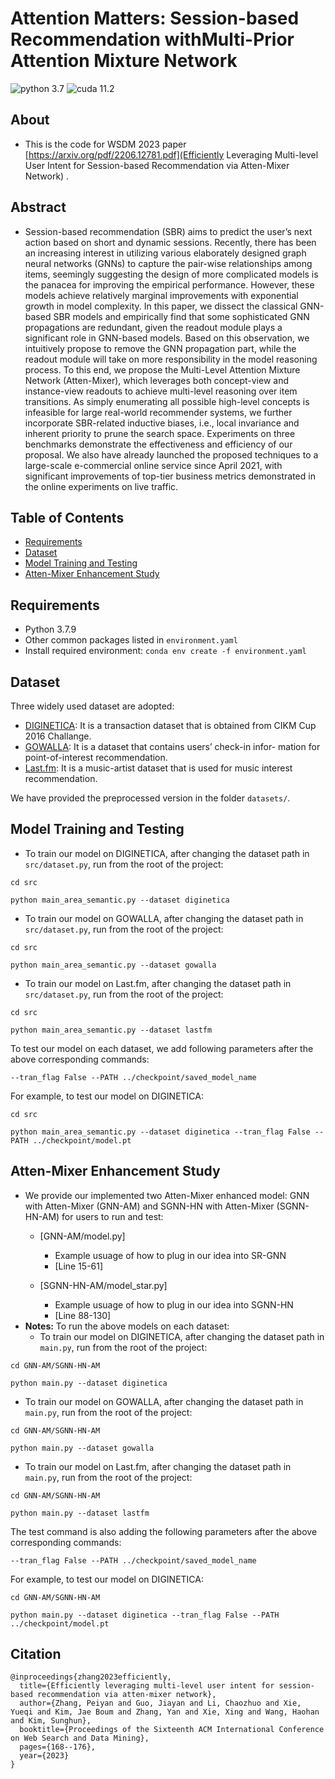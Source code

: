 # Attention Matters: Session-based Recommendation withMulti-Prior Attention Mixture Network

![python 3.7](https://img.shields.io/badge/python-3.7-blue.svg)
![cuda 11.2](https://img.shields.io/badge/cuda-11.2-green.svg)

## About
- This is the code for WSDM 2023 paper [https://arxiv.org/pdf/2206.12781.pdf](Efficiently Leveraging Multi-level User Intent for Session-based Recommendation via Atten-Mixer Network)
.

## Abstract
- Session-based recommendation (SBR) aims to predict the user’s next action based on short and dynamic sessions. Recently, there has been an increasing interest in utilizing various elaborately designed graph neural networks (GNNs) to capture the pair-wise relationships among items, seemingly suggesting the design of more complicated models is the panacea for improving the empirical performance. However, these models achieve relatively marginal improvements with exponential growth in model complexity. In this paper, we dissect the classical GNN-based SBR models and empirically find that some sophisticated GNN propagations are redundant, given the readout module plays a significant role in GNN-based models. Based on this observation, we intuitively propose to remove the GNN propagation part, while the readout module will take on more responsibility in the model reasoning process. To this end, we propose the Multi-Level Attention Mixture Network (Atten-Mixer), which leverages both concept-view and instance-view readouts to achieve multi-level reasoning over item transitions. As simply enumerating all possible high-level concepts is infeasible for large real-world recommender systems, we further incorporate SBR-related inductive biases, i.e., local invariance and inherent priority to prune the search space. Experiments on three benchmarks demonstrate the effectiveness and efficiency of our proposal. We also have already launched the proposed techniques to a large-scale e-commercial online service since April 2021, with significant improvements of top-tier business metrics demonstrated in the online experiments on live traffic.

## Table of Contents  
- [Requirements](#requirements)
- [Dataset](#dataset)
- [Model Training and Testing](#model-training-and-testing)
- [Atten-Mixer Enhancement Study](#atten-mixer-enhancement-study)

## Requirements
- Python 3.7.9
- Other common packages listed in `environment.yaml`  
- Install required environment: `conda env create -f environment.yaml`  

## Dataset
Three widely used dataset are adopted:  

- [DIGINETICA](http://cikm2016.cs.iupui.edu/cikm-cup): It is a transaction dataset that is obtained from CIKM Cup 2016 Challange.  
- [GOWALLA](https://snap.stanford.edu/data/loc-gowalla.html): It is a dataset that contains users’ check-in infor- mation for point-of-interest recommendation.
- [Last.fm](http://ocelma.net/MusicRecommendationDataset/lastfm-1K.html): It is a music-artist dataset that is used for music interest recommendation.

We have provided the preprocessed version in the folder `datasets/`.

## Model Training and Testing
- To train our model on DIGINETICA, after changing the dataset path in `src/dataset.py`, run from the root of the project:
```
cd src

python main_area_semantic.py --dataset diginetica
```
- To train our model on GOWALLA, after changing the dataset path in `src/dataset.py`, run from the root of the project:
```
cd src

python main_area_semantic.py --dataset gowalla
```
- To train our model on Last.fm, after changing the dataset path in `src/dataset.py`, run from the root of the project:
```
cd src

python main_area_semantic.py --dataset lastfm
```
To test our model on each dataset, we add following parameters after the above corresponding commands:
```
--tran_flag False --PATH ../checkpoint/saved_model_name
```
For example, to test our model on DIGINETICA:
```
cd src

python main_area_semantic.py --dataset diginetica --tran_flag False --PATH ../checkpoint/model.pt
```


## Atten-Mixer Enhancement Study 
- We provide our implemented two Atten-Mixer enhanced model: GNN with Atten-Mixer (GNN-AM) and SGNN-HN with Atten-Mixer (SGNN-HN-AM) for users to run and test:
    - [GNN-AM/model.py]
        - Example usuage of how to plug in our idea into SR-GNN
        -  [Line 15-61] 

    - [SGNN-HN-AM/model_star.py]
        - Example usuage of how to plug in our idea into SGNN-HN
        -  [Line 88-130] 
- **Notes:** 
To run the above models on each dataset: 
    - To train our model on DIGINETICA, after changing the dataset path in `main.py`, run from the root of the project:
```
cd GNN-AM/SGNN-HN-AM

python main.py --dataset diginetica
```
- To train our model on GOWALLA, after changing the dataset path in `main.py`, run from the root of the project:
```
cd GNN-AM/SGNN-HN-AM

python main.py --dataset gowalla
```
- To train our model on Last.fm, after changing the dataset path in `main.py`, run from the root of the project:
```
cd GNN-AM/SGNN-HN-AM

python main.py --dataset lastfm
```
The test command is also adding the following parameters after the above corresponding commands:
```
--tran_flag False --PATH ../checkpoint/saved_model_name
```
For example, to test our model on DIGINETICA:
```
cd GNN-AM/SGNN-HN-AM

python main.py --dataset diginetica --tran_flag False --PATH ../checkpoint/model.pt
```

## Citation

```
@inproceedings{zhang2023efficiently,
  title={Efficiently leveraging multi-level user intent for session-based recommendation via atten-mixer network},
  author={Zhang, Peiyan and Guo, Jiayan and Li, Chaozhuo and Xie, Yueqi and Kim, Jae Boum and Zhang, Yan and Xie, Xing and Wang, Haohan and Kim, Sunghun},
  booktitle={Proceedings of the Sixteenth ACM International Conference on Web Search and Data Mining},
  pages={168--176},
  year={2023}
}
```
